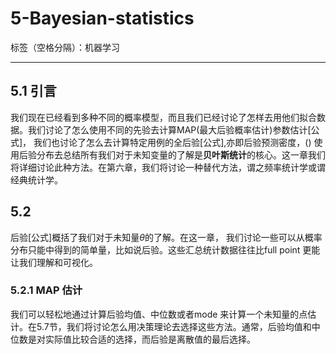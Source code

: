 ﻿# 5-Bayesian-statistics

标签（空格分隔）：机器学习

---

## 5.1 引言
我们现在已经看到多种不同的概率模型，而且我们已经讨论了怎样去用他们拟合数据。我们讨论了怎么使用不同的先验去计算MAP(最大后验概率估计)参数估计[公式]， 我们也讨论了怎么去计算特定用例的全后验[公式],亦即后验预测密度，()
使用后验分布去总结所有我们对于未知变量的了解是**贝叶斯统计**的核心。这一章我们将详细讨论此种方法。在第六章，我们将讨论一种替代方法，谓之频率统计学或谓经典统计学。
## 5.2 
后验[公式]概括了我们对于未知量$\theta$的了解。在这一章， 我们讨论一些可以从概率分布只能中得到的简单量，比如说后验。这些汇总统计数据往往比full point 更能让我们理解和可视化。
### 5.2.1 MAP 估计
我们可以轻松地通过计算后验均值、中位数或者mode 来计算一个未知量的点估计。在5.7节，我们将讨论怎么用决策理论去选择这些方法。通常，后验均值和中位数是对实际值比较合适的选择，而后验是离散值的最后选择。




